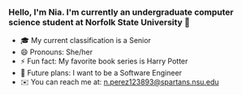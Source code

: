 ### Hello, I'm Nia. I'm currently an undergraduate computer science student at Norfolk State University 🔰

- 🎓 My current classification is a Senior
- 😄 Pronouns: She/her
- ⚡ Fun fact: My favorite book series is Harry Potter
- 💼 Future plans: I want to be a Software Engineer 
- ✉️ You can reach me at: n.perez123893@spartans.nsu.edu

<!--
**npNSU/npNSU** is a ✨ _special_ ✨ repository because its `README.md` (this file) appears on your GitHub profile.

Here are some ideas to get you started:

- 🔭 I’m currently working on ...
- 🌱 I’m currently learning ...
- 👯 I’m looking to collaborate on ...
- 🤔 I’m looking for help with ...
- 💬 Ask me about ...
- 📫 How to reach me: ...
- 😄 Pronouns: ...
- ⚡ Fun fact: ...
-->
